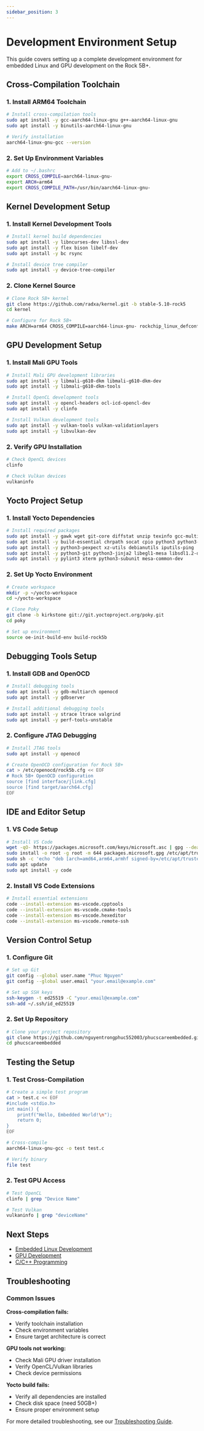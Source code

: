 ```yaml
---
sidebar_position: 3
---
```


# Development Environment Setup

This guide covers setting up a complete development environment for embedded Linux and GPU development on the Rock 5B+.

## Cross-Compilation Toolchain

### 1. Install ARM64 Toolchain

```bash
# Install cross-compilation tools
sudo apt install -y gcc-aarch64-linux-gnu g++-aarch64-linux-gnu
sudo apt install -y binutils-aarch64-linux-gnu

# Verify installation
aarch64-linux-gnu-gcc --version
```

### 2. Set Up Environment Variables

```bash
# Add to ~/.bashrc
export CROSS_COMPILE=aarch64-linux-gnu-
export ARCH=arm64
export CROSS_COMPILE_PATH=/usr/bin/aarch64-linux-gnu-
```

## Kernel Development Setup

### 1. Install Kernel Development Tools

```bash
# Install kernel build dependencies
sudo apt install -y libncurses-dev libssl-dev
sudo apt install -y flex bison libelf-dev
sudo apt install -y bc rsync

# Install device tree compiler
sudo apt install -y device-tree-compiler
```

### 2. Clone Kernel Source

```bash
# Clone Rock 5B+ kernel
git clone https://github.com/radxa/kernel.git -b stable-5.10-rock5
cd kernel

# Configure for Rock 5B+
make ARCH=arm64 CROSS_COMPILE=aarch64-linux-gnu- rockchip_linux_defconfig
```

## GPU Development Setup

### 1. Install Mali GPU Tools

```bash
# Install Mali GPU development libraries
sudo apt install -y libmali-g610-dkm libmali-g610-dkm-dev
sudo apt install -y libmali-g610-dkm-tools

# Install OpenCL development tools
sudo apt install -y opencl-headers ocl-icd-opencl-dev
sudo apt install -y clinfo

# Install Vulkan development tools
sudo apt install -y vulkan-tools vulkan-validationlayers
sudo apt install -y libvulkan-dev
```

### 2. Verify GPU Installation

```bash
# Check OpenCL devices
clinfo

# Check Vulkan devices
vulkaninfo
```

## Yocto Project Setup

### 1. Install Yocto Dependencies

```bash
# Install required packages
sudo apt install -y gawk wget git-core diffstat unzip texinfo gcc-multilib
sudo apt install -y build-essential chrpath socat cpio python3 python3-pip
sudo apt install -y python3-pexpect xz-utils debianutils iputils-ping
sudo apt install -y python3-git python3-jinja2 libegl1-mesa libsdl1.2-dev
sudo apt install -y pylint3 xterm python3-subunit mesa-common-dev
```

### 2. Set Up Yocto Environment

```bash
# Create workspace
mkdir -p ~/yocto-workspace
cd ~/yocto-workspace

# Clone Poky
git clone -b kirkstone git://git.yoctoproject.org/poky.git
cd poky

# Set up environment
source oe-init-build-env build-rock5b
```

## Debugging Tools Setup

### 1. Install GDB and OpenOCD

```bash
# Install debugging tools
sudo apt install -y gdb-multiarch openocd
sudo apt install -y gdbserver

# Install additional debugging tools
sudo apt install -y strace ltrace valgrind
sudo apt install -y perf-tools-unstable
```

### 2. Configure JTAG Debugging

```bash
# Install JTAG tools
sudo apt install -y openocd

# Create OpenOCD configuration for Rock 5B+
cat > /etc/openocd/rock5b.cfg << EOF
# Rock 5B+ OpenOCD configuration
source [find interface/jlink.cfg]
source [find target/aarch64.cfg]
EOF
```

## IDE and Editor Setup

### 1. VS Code Setup

```bash
# Install VS Code
wget -qO- https://packages.microsoft.com/keys/microsoft.asc | gpg --dearmor > packages.microsoft.gpg
sudo install -o root -g root -m 644 packages.microsoft.gpg /etc/apt/trusted.gpg.d/
sudo sh -c 'echo "deb [arch=amd64,arm64,armhf signed-by=/etc/apt/trusted.gpg.d/packages.microsoft.gpg] https://packages.microsoft.com/repos/code stable main" > /etc/apt/sources.list.d/vscode.list'
sudo apt update
sudo apt install -y code
```

### 2. Install VS Code Extensions

```bash
# Install essential extensions
code --install-extension ms-vscode.cpptools
code --install-extension ms-vscode.cmake-tools
code --install-extension ms-vscode.hexeditor
code --install-extension ms-vscode.remote-ssh
```

## Version Control Setup

### 1. Configure Git

```bash
# Set up Git
git config --global user.name "Phuc Nguyen"
git config --global user.email "your.email@example.com"

# Set up SSH keys
ssh-keygen -t ed25519 -C "your.email@example.com"
ssh-add ~/.ssh/id_ed25519
```

### 2. Set Up Repository

```bash
# Clone your project repository
git clone https://github.com/nguyentrongphuc552003/phucscareembedded.git
cd phucscareembedded
```

## Testing the Setup

### 1. Test Cross-Compilation

```bash
# Create a simple test program
cat > test.c << EOF
#include <stdio.h>
int main() {
    printf("Hello, Embedded World!\n");
    return 0;
}
EOF

# Cross-compile
aarch64-linux-gnu-gcc -o test test.c

# Verify binary
file test
```

### 2. Test GPU Access

```bash
# Test OpenCL
clinfo | grep "Device Name"

# Test Vulkan
vulkaninfo | grep "deviceName"
```

## Next Steps

- [Embedded Linux Development](../embedded-linux/kernel-development.md)
- [GPU Development](../gpu-development/mali-gpu.md)
- [C/C++ Programming](../c-cpp-programming/embedded-c.md)

## Troubleshooting

### Common Issues

**Cross-compilation fails:**
- Verify toolchain installation
- Check environment variables
- Ensure target architecture is correct

**GPU tools not working:**
- Check Mali GPU driver installation
- Verify OpenCL/Vulkan libraries
- Check device permissions

**Yocto build fails:**
- Verify all dependencies are installed
- Check disk space (need 50GB+)
- Ensure proper environment setup

For more detailed troubleshooting, see our [Troubleshooting Guide](./troubleshooting.md).
